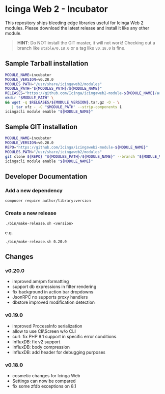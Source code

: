 Icinga Web 2 - Incubator
========================

This repository ships bleeding edge libraries useful for Icinga Web 2 modules.
Please download the latest release and install it like any other module.

> **HINT**: Do NOT install the GIT master, it will not work! Checking out a
> branch like `stable/0.18.0` or a tag like `v0.18.0` is fine.

Sample Tarball installation
---------------------------

```sh
MODULE_NAME=incubator
MODULE_VERSION=v0.20.0
MODULES_PATH="/usr/share/icingaweb2/modules"
MODULE_PATH="${MODULES_PATH}/${MODULE_NAME}"
RELEASES="https://github.com/Icinga/icingaweb2-module-${MODULE_NAME}/archive"
mkdir "$MODULE_PATH" \
&& wget -q $RELEASES/${MODULE_VERSION}.tar.gz -O - \
   | tar xfz - -C "$MODULE_PATH" --strip-components 1
icingacli module enable "${MODULE_NAME}"
```

Sample GIT installation
-----------------------

```sh
MODULE_NAME=incubator
MODULE_VERSION=v0.20.0
REPO="https://github.com/Icinga/icingaweb2-module-${MODULE_NAME}"
MODULES_PATH="/usr/share/icingaweb2/modules"
git clone ${REPO} "${MODULES_PATH}/${MODULE_NAME}" --branch "${MODULE_VERSION}"
icingacli module enable "${MODULE_NAME}"
```

Developer Documentation
-----------------------

### Add a new dependency

    composer require author/library:version

### Create a new release

    ./bin/make-release.sh <version>

e.g.

    ./bin/make-release.sh 0.20.0

Changes
-------

### v0.20.0

* improved am/pm formatting
* support db expressions in filter rendering
* fix background in action bar dropdowns
* JsonRPC no supports proxy handlers
* dbstore improved modification detection

### v0.19.0

* improved ProcessInfo serialization
* allow to use Cli\Screen w/o CLI
* curl: fix PHP 8.1 support in specific error conditions
* InfluxDB: fix v2 support
* InfluxDB: body compression
* InfluxDB: add header for debugging purposes

### v0.18.0

* cosmetic changes for Icinga Web
* Settings can now be compared
* fix some zfdb exceptions on 8.1
